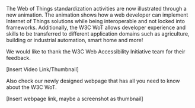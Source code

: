 The Web of Things standardization activities are now illustrated through a new animation.
The animation shows how a web developer can implement Internet of Things solutions while being interoperable and not locked into frameworks.
Additionally, the W3C WoT allows developer experience and skills to be transferred to different application domains such as agriculture,
building or industrial automation, smart home and more!

We would like to thank the W3C Web Accessibility Initiative team for their feedback. 

[Insert Video Link/Thumbnail]

Also check our newly designed webpage that has all you need to know about the W3C WoT.

[Insert webpage link, maybe a screenshot as thumbnail]
